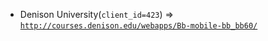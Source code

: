  - Denison University(`client_id=423`) => [`http://courses.denison.edu/webapps/Bb-mobile-bb_bb60/`](http://courses.denison.edu/webapps/Bb-mobile-bb_bb60/)
